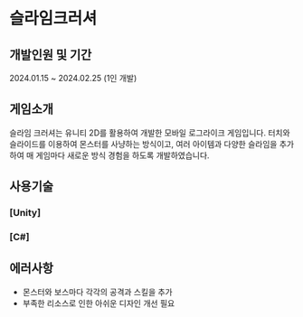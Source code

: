 # 슬라임크러셔

## 개발인원 및 기간
2024.01.15 ~ 2024.02.25 (1인 개발)

## 게임소개
슬라임 크러셔는 유니티 2D를 활용하여 개발한 모바일 로그라이크 게임입니다.
터치와 슬라이드를 이용하여 몬스터를 사냥하는 방식이고, 여러 아이템과 다양한 슬라임을 추가하여 매 게임마다 새로운 방식 경험을 하도록 개발하였습니다.

## 사용기술
### [Unity]
### [C#]

## 에러사항
* 몬스터와 보스마다 각각의 공격과 스킬을 추가
* 부족한 리소스로 인한 아쉬운 디자인 개선 필요

